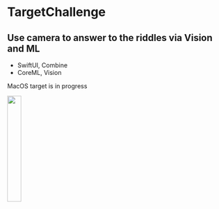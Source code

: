 # TargetChallenge

## Use camera to answer to the riddles via Vision and ML

- SwiftUI, Combine
- CoreML, Vision

MacOS target is in progress


<img src="https://user-images.githubusercontent.com/33792509/139602255-f8dab9e2-8dcf-4ba3-990a-0bfaa8da9b21.gif" width=25% height=25%>
